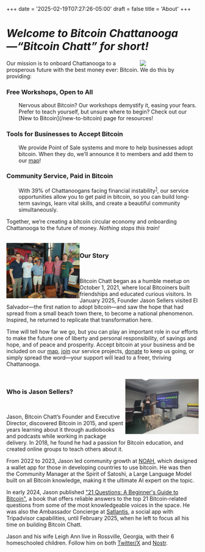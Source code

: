 +++
date = '2025-02-19T07:27:26-05:00'
draft = false
title = 'About'
+++

<div class="article">

# *Welcome to Bitcoin Chattanooga—“Bitcoin Chatt” for short!*

<img class="desktop-only" src="/images/Logos/Bitcoin%20Chatt%20Avatar.png" style="width:16dvw;float:right;">

Our mission is to onboard Chattanooga to a prosperous future with the best money ever: Bitcoin. We do this by providing:  

### Free Workshops, Open to All

<p style="margin-left: 2rem;">Nervous about Bitcoin? Our workshops demystify it, easing your fears. Prefer to teach yourself, but unsure where to begin? Check out our [New to Bitcoin](/new-to-bitcoin) page for resources!</p>

### Tools for Businesses to Accept Bitcoin

<p style="margin-left: 2rem;">We provide Point of Sale systems and more to help businesses adopt bitcoin. When they do, we’ll announce it to members and add them to our <a href="/map">map</a>!</p>

### Community Service, Paid in Bitcoin

<p style="margin-left: 2rem;">With 39% of Chattanoogans facing financial instability<sup><a target="_blank" href="https://unitedwaycha.org/financial-stability-and-our-greater-chattanooga-community/">1</a></sup>, our service opportunities allow you to get paid in bitcoin, so you can build long-term savings, learn vital skills, and create a beautiful community simultaneously.</p>

Together, we’re creating a bitcoin circular economy and onboarding Chattanooga to the future of money. *Nothing stops this train!*

<br>

<img src="./Bitcoin-Chatt-at-Moxy-April-2022.jpeg" style="width:20dvw;float:left;">

### Our Story

<br>

Bitcoin Chatt began as a humble meetup on October 1, 2021, where local Bitcoiners built friendships and educated curious visitors. In January 2025, Founder Jason Sellers visited El Salvador—the first nation to adopt bitcoin—and saw the hope that had spread from a small beach town there, to become a national phenomenon. Inspired, he returned to replicate that transformation here.

Time will tell how far we go, but you can play an important role in our efforts to make the future one of liberty and personal responsibility, of savings and hope, and of peace and prosperity. Accept bitcoin at your business and be included on our [map](/map), [join](/join) our service projects, [donate](/donate) to keep us going, or simply spread the word—your support will lead to a freer, thriving Chattanooga.

<br>

<img src="./Jason%20at%20CHEA%20Workshop.jpg" style="width:20dvw;float:right;">

### Who is Jason Sellers?

<br>

Jason, Bitcoin Chatt’s Founder and Executive Director, discovered Bitcoin in 2015, and spent years learning about it through audiobooks and podcasts while working in package delivery. In 2018, he found he had a passion for Bitcoin education, and created online groups to teach others about it.

From 2022 to 2023, Jason led community growth at [NOAH](https://www.noah.com/), which designed a wallet app for those in developing countries to use bitcoin. He was then the Community Manager at the Spirit of Satoshi, a Large Language Model built on all Bitcoin knowledge, making it the ultimate AI expert on the topic.

In early 2024, Jason published ["21 Questions: A Beginner's Guide to Bitcoin"](https://a.co/d/0mcMtUC), a book that offers reliable answers to the top 21 Bitcoin-related questions from some of the most knowledgeable voices in the space. He was also the Ambassador Concierge at [Satlantis](https://www.satlantis.io/), a social app with Tripadvisor capabilities, until February 2025, when he left to focus all his time on building Bitcoin Chatt.

Jason and his wife Leigh Ann live in Rossville, Georgia, with their 6 homeschooled children. Follow him on both [Twitter/X](https://www.x.com/geekigai) and [Nostr](https://njump.me/npub1693220pmp0a4c04a0p7hkz874vsxkyfrvtk2yk4zjyj3e4c0ugjs3r4j0c).

</div>
